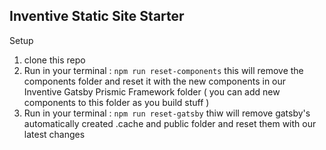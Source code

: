## Inventive Static Site Starter 

Setup 
1. clone this repo
2. Run in your terminal : `npm run reset-components` this will remove the components folder and reset it with the new components in our Inventive Gatsby Prismic Framework folder ( you can add new components to this folder as you build stuff )
3. Run in your terminal : `npm run reset-gatsby` thiw will remove gatsby's automatically created .cache and public folder and reset them with our latest changes